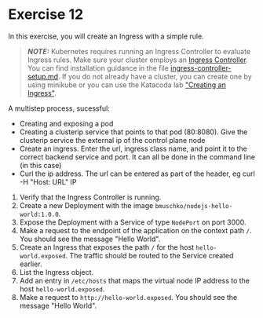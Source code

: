# Exercise 12

In this exercise, you will create an Ingress with a simple rule.

> **_NOTE:_** Kubernetes requires running an Ingress Controller to evaluate Ingress rules. Make sure your cluster employs an [Ingress Controller](https://kubernetes.io/docs/concepts/services-networking/ingress-controllers/). You can find installation guidance in the file [ingress-controller-setup.md](./ingress-controller-setup.md). If you do not already have a cluster, you can create one by using minikube or you can use the Katacoda lab ["Creating an Ingress"](https://learning.oreilly.com/scenarios/cka-prep-creating/9781492099130/).

A multistep process, sucessful:
- Creating and exposing a pod
- Creating a clusterip service that points to that pod (80:8080). Give the clusterip service the external ip of the control plane node
- Create an ingress. Enter the url, ingress class name, and point it to the correct backend service and port. It can all be done in the command line (in this case)
- Curl the ip address. The url can be entered as part of the header, eg curl -H "Host: URL" IP

1. Verify that the Ingress Controller is running.
2. Create a new Deployment with the image `bmuschko/nodejs-hello-world:1.0.0`.
3. Expose the Deployment with a Service of type `NodePort` on port 3000.
4. Make a request to the endpoint of the application on the context path `/`. You should see the message "Hello World".
5. Create an Ingress that exposes the path `/` for the host `hello-world.exposed`. The traffic should be routed to the Service created earlier.
6. List the Ingress object.
7. Add an entry in `/etc/hosts` that maps the virtual node IP address to the host `hello-world.exposed`.
8. Make a request to `http://hello-world.exposed`. You should see the message "Hello World".


